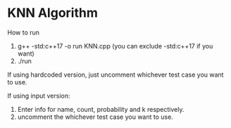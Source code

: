 # KNN Algorithm
How to run
1. g++ -std:c++17 -o run KNN.cpp (you can exclude -std:c++17 if you want)
2. ./run

If using hardcoded version, just uncomment whichever test case you want to use.

If using input version:
1. Enter info for name, count, probability and k respectively.
2. uncomment the whichever test case you want to use.
